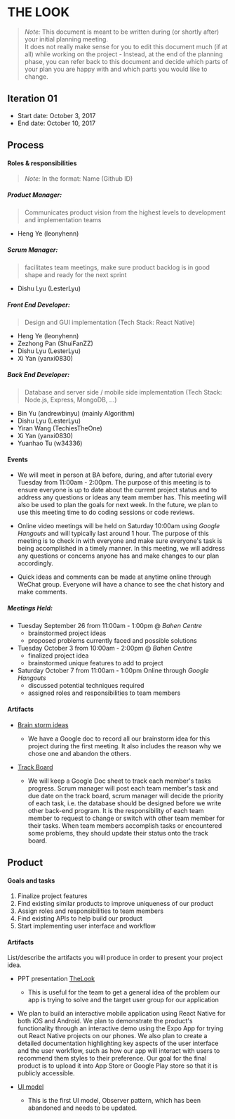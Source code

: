 # THE LOOK

 > _Note:_ This document is meant to be written during (or shortly after) your initial planning meeting.     
 > It does not really make sense for you to edit this document much (if at all) while working on the project - Instead, at the end of the planning phase, you can refer back to this document and decide which parts of your plan you are happy with and which parts you would like to change.


## Iteration 01

 * Start date: October 3, 2017
 * End date: October 10, 2017

## Process

#### Roles & responsibilities
 > _Note:_ In the format: Name (Github ID)
##### Product Manager:
 > Communicates product vision from the highest levels to development and implementation teams
 - Heng Ye (leonyhenn)
##### Scrum Manager:
 > facilitates team meetings, make sure product backlog is in good shape and ready for the next sprint
 - Dishu Lyu (LesterLyu)
##### Front End Developer: 
 > Design and GUI implementation (Tech Stack: React Native)
 - Heng Ye (leonyhenn)
 - Zezhong Pan (ShuiFanZZ)
 - Dishu Lyu (LesterLyu)
 - Xi Yan (yanxi0830)
##### Back End Developer: 
 > Database and server side / mobile side implementation (Tech Stack: Node.js, Express, MongoDB, ...)
 - Bin Yu (andrewbinyu) (mainly Algorithm)
 - Dishu Lyu (LesterLyu)
 - Yiran Wang (TechiesTheOne)
 - Xi Yan (yanxi0830)
 - Yuanhao Tu (w34336)

#### Events

- We will meet in person at BA before, during, and after tutorial every Tuesday from 11:00am - 2:00pm. The purpose of this meeting is to ensure everyone is up to date about the current project status and to address any questions or ideas any team member has. This meeting will also be used to plan the goals for next week. In the future, we plan to use this meeting time to do coding sessions or code reviews. 

- Online video meetings will be held on Saturday 10:00am using _Google Hangouts_ and will typically last around 1 hour. The purpose of this meeting is to check in with everyone and make sure everyone's task is being accomplished in a timely manner. In this meeting, we will address any questions or concerns anyone has and make changes to our plan accordingly.

- Quick ideas and comments can be made at anytime online through WeChat group. Everyone will have a chance to see the chat history and make comments. 

##### Meetings Held:
- Tuesday September 26 from 11:00am - 1:00pm @ _Bahen Centre_
  - brainstormed project ideas
  - proposed problems currently faced and possible solutions
- Tuesday October 3 from 10:00am - 2:00pm @ _Bahen Centre_
  - finalized project idea
  - brainstormed unique features to add to project
- Saturday October 7 from 11:00am - 1:00pm Online through _Google Hangouts_
  - discussed potential techniques required
  - assigned roles and responsibilities to team members

#### Artifacts

* [Brain storm ideas](https://docs.google.com/document/d/1NJpb-EJWHcr3m_SWY_OAhhRQkXTNxTZ0oxF4UDZ0fZ8/edit)
  * We have a Google doc to record all our brainstorm idea for this project during the first meeting. It also includes the reason why we chose one and abandon the others.

* [Track Board](https://docs.google.com/document/d/1FIVt9HOjWtJEGN-1Ru8d8Crb7CeDV5ArKOWB1BIJYXE/edit)
  * We will keep a Google Doc sheet to track each member's tasks progress. Scrum manager will post each team member's task and due date on the track board, scrum manager will decide the priority of each task, i.e. the database should be designed before we write other back-end program. It is the responsibility of each team member to request to change or switch with other team member for their tasks. When team members accomplish tasks or encountered some problems, they should update their status onto the track board. 
  

## Product

#### Goals and tasks
1. Finalize project features
1. Find existing similar products to improve uniqueness of our product
1. Assign roles and responsibilities to team members
1. Find existing APIs to help build our product
1. Start implementing user interface and workflow

#### Artifacts

List/describe the artifacts you will produce in order to present your project idea.

* PPT presentation [TheLook](https://docs.google.com/presentation/d/1N4_o-c9Uq4s5piaLzesKM-2TY7jOYplzz-OBPCHGw9I/edit?usp=sharing)
  * This is useful for the team to get a general idea of the problem our app is trying to solve and the target user group for our application
 
 * We plan to build an interactive mobile application using React Native for both iOS and Android. We plan to demonstrate the product's functionality through an interactive demo using the Expo App for trying out React Native projects on our phones. We also plan to create a detailed documentation highlighting key aspects of the user interface and the user workflow, such as how our app will interact with users to recommend them styles to their preference. Our goal for the final product is to upload it into App Store or Google Play store so that it is publicly accessible. 
 
 * [UI model](https://docs.google.com/presentation/d/1r6RjVMF9yRk7Y2VDtyEtaPwrn9sTBWLls2thbwYi2Qc/edit?usp=sharing)
   * This is the first UI model, Observer pattern, which has been abandoned and needs to be updated. 
  
